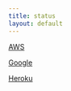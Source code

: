 ```yaml
---
title: status
layout: default
---
```

[AWS](http://status.aws.amazon.com/)

[Google](https://www.google.com/appsstatus)

[Heroku](https://status.heroku.com/)
